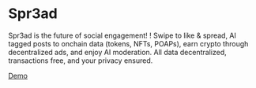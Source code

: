 # Spr3ad

Spr3ad is the future of social engagement! ! Swipe to like & spread, AI tagged posts to onchain data (tokens, NFTs, POAPs), earn crypto through decentralized ads, and enjoy AI moderation. All data decentralized, transactions free, and your privacy ensured.


[Demo](https://ethglobal.com/showcase/spr3ad-tmbk1)
